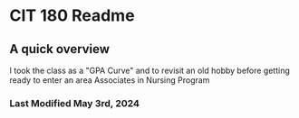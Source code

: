 # CIT 180 Readme
## A quick overview

I took the class as a "GPA Curve" and to revisit an old hobby before getting ready to enter an area Associates in Nursing Program

### Last Modified May 3rd, 2024
